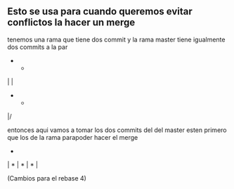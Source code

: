 ## Esto se usa para cuando queremos evitar conflictos la hacer un merge

tenemos una rama que tiene dos commit y la rama master tiene igualmente dos commits a la par

* *
| | 
* *
|/

entonces aqui vamos a tomar los dos commits del del master esten primero que los de la rama parapoder hacer el merge

*
|
*
|
*
|
*
|

(Cambios para el rebase 4)